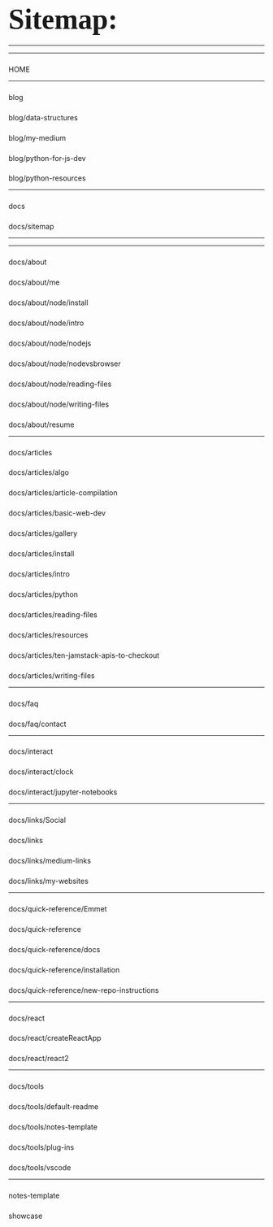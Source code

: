 <span style="align-self:center;margin:auto; font-family:Papyrus; font-size:2em;">Sitemap:</span>
================================================================================================

------------------------------------------------------------------------

------------------------------------------------------------------------

### 

HOME

------------------------------------------------------------------------

### 

blog

### 

blog/data-structures

### 

blog/my-medium

### 

blog/python-for-js-dev

### 

blog/python-resources

------------------------------------------------------------------------

### 

docs

### 

docs/sitemap

------------------------------------------------------------------------

------------------------------------------------------------------------

### 

docs/about

### 

docs/about/me

### 

docs/about/node/install

### 

docs/about/node/intro

### 

docs/about/node/nodejs

### 

docs/about/node/nodevsbrowser

### 

docs/about/node/reading-files

### 

docs/about/node/writing-files

### 

docs/about/resume

------------------------------------------------------------------------

### 

docs/articles

### 

docs/articles/algo

### 

docs/articles/article-compilation

### 

docs/articles/basic-web-dev

### 

docs/articles/gallery

### 

docs/articles/install

### 

docs/articles/intro

### 

docs/articles/python

### 

docs/articles/reading-files

### 

docs/articles/resources

### 

docs/articles/ten-jamstack-apis-to-checkout

### 

docs/articles/writing-files

------------------------------------------------------------------------

### 

docs/faq

### 

docs/faq/contact

------------------------------------------------------------------------

### 

docs/interact

### 

docs/interact/clock

### 

docs/interact/jupyter-notebooks

------------------------------------------------------------------------

### 

docs/links/Social

### 

docs/links

### 

docs/links/medium-links

### 

docs/links/my-websites

------------------------------------------------------------------------

### 

docs/quick-reference/Emmet

### 

docs/quick-reference

### 

docs/quick-reference/docs

### 

docs/quick-reference/installation

### 

docs/quick-reference/new-repo-instructions

------------------------------------------------------------------------

### 

docs/react

### 

docs/react/createReactApp

### 

docs/react/react2

------------------------------------------------------------------------

### 

docs/tools

### 

docs/tools/default-readme

### 

docs/tools/notes-template

### 

docs/tools/plug-ins

### 

docs/tools/vscode

------------------------------------------------------------------------

### 

notes-template

### 

showcase
